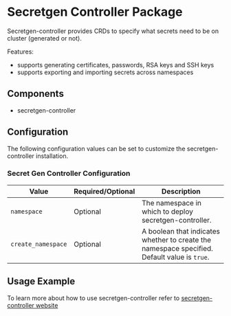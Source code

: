 # Secretgen Controller Package

Secretgen-controller provides CRDs to specify what secrets need to be on cluster (generated or not).

Features:

* supports generating certificates, passwords, RSA keys and SSH keys
* supports exporting and importing secrets across namespaces

## Components

* secretgen-controller

## Configuration

The following configuration values can be set to customize the secretgen-controller installation.

### Secret Gen Controller Configuration

| Value | Required/Optional | Description |
|-------|-------------------|-------------|
| `namespace` | Optional | The namespace in which to deploy secretgen-controller.|
| `create_namespace` | Optional | A boolean that indicates whether to create the namespace specified. Default value is `true`. |

## Usage Example

To learn more about how to use secretgen-controller refer to [secretgen-controller website](https://github.com/vmware-tanzu/carvel-secretgen-controller)
